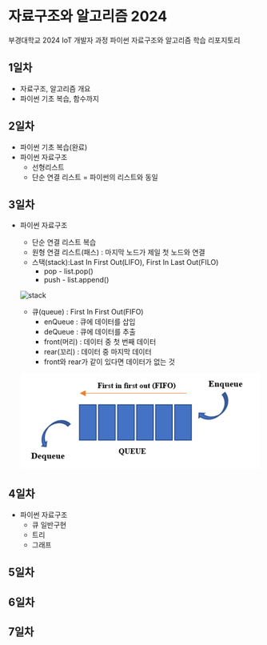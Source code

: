 # 자료구조와 알고리즘 2024
부경대학교 2024 IoT 개발자 과정 파이썬 자료구조와 알고리즘 학습 리포지토리

## 1일차
- 자료구조, 알고리즘 개요
- 파이썬 기초 복습, 함수까지

## 2일차
- 파이썬 기초 복습(완료)
- 파이썬 자료구조
    - 선형리스트
    - 단순 연결 리스트 = 파이썬의 리스트와 동일

## 3일차
- 파이썬 자료구조
    - 단순 연결 리스트 복습
    - 원형 연결 리스트(패스) : 마지막 노드가 제일 첫 노드와 연결
    - 스택(stack):Last In First Out(LIFO), First In Last Out(FILO)
        - pop - list.pop()
        - push - list.append()

    ![stack](https://cs.lmu.edu/~ray/images/stack.gif)

    - 큐(queue) : First In First Out(FIFO)
        - enQueue : 큐에 데이터를 삽입
        - deQueue : 큐에 데이터를 추출
        - front(머리) : 데이터 중 첫 번째 데이터
        - rear(꼬리) : 데이터 중 마지막 데이터
        - front와 rear가 같이 있다면 데이터가 없는 것

    ![queue](https://raw.githubusercontent.com/YooWangGwon/ds-and-algorithm-2024/main/images/queue.png)


## 4일차
- 파이썬 자료구조
    - 큐 일반구현
    - 트리
    - 그래프

## 5일차


## 6일차


## 7일차